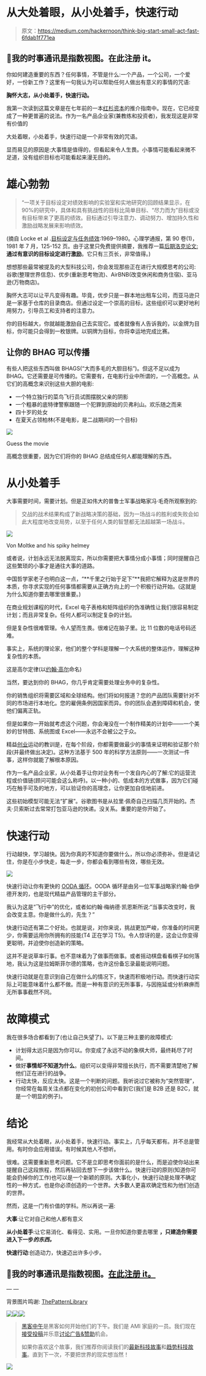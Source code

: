 # 从大处着眼，从小处着手，快速行动

> 原文：<https://medium.com/hackernoon/think-big-start-small-act-fast-6fdab1f771ea>

## 🚀我的时事通讯是指数视图。在此注册 it。

你如何建造重要的东西？任何事情，不管是什么:一个产品，一个公司，一个爱好，一份新工作？这里有一句我认为可以帮助任何人做出有意义的事情的咒语:

**胸怀大志，从小处着手，快速行动。**

我第一次读到这篇文章是在七年前的一本[红杉资本](http://www.slideshare.net/dealhorizon/jim-goetz-of-sequoia-capital-at-stanford)的推介指南中。现在，它已经变成了一种更普遍的说法。作为一名产品企业家(兼教练和投资者)，我发现这是非常有价值的

大处着眼，小处着手，快速行动是一个非常有效的咒语。

显而易见的原因是:大事情是值得的，但看起来令人生畏。小事情可能看起来微不足道，没有组织目标也可能看起来漫无目的。

# 雄心勃勃

> “一项关于目标设定对绩效影响的实验室和实地研究的回顾结果显示，在 90%的研究中，具体和具有挑战性的目标比简单目标、“尽力而为”目标或没有目标带来了更高的绩效。目标通过引导注意力、调动努力、增加持久性和激励战略发展来影响绩效。

(摘自 Locke et al .[目标设定与任务绩效](http://psycnet.apa.org/index.cfm?fa=search.displayRecord&uid=1981-27276-001):1969–1980。心理学通报，第 90 卷(1)，1981 年 7 月，125-152 页。由于这里只免费提供摘要，我推荐一篇[后期洛克论文:](http://expand.nu/wp-content/uploads/M%C3%A5ls%C3%A6tning-review.pdf) **通过有意识的目标设定进行激励**。它只有三页长，非常值得。)

想想那些最常被提及的大型科技公司，你会发现那些正在进行大规模思考的公司:谷歌(整理世界信息)、优步(重新思考物流)、AirBNB(改变休闲和商务住宿)、亚马逊(万物商店)。

胸怀大志可以让平凡变得有趣。毕竟，优步只是一群本地出租车公司，而亚马逊只是一家基于仓库的目录商店。但通过设定一个崇高的目标，这些组织可以更好地利用努力，引导员工和支持者的注意力。

你的目标越大，你就越能激励自己去实现它。或者就像有人告诉我的，以金牌为目标，你可能只会得到一枚银牌。以铜牌为目标，你将幸运地完成比赛。

## 让你的 BHAG 可以传播

有些人把这些东西叫做 BHAGS(“大而多毛的大胆目标”)。但这不足以成为 BHAG。它还需要是可传播的。它需要有，在电影行业中所谓的，一个高概念。从它们的高概念来识别这些大胆的电影:

*   一个特立独行的菜鸟飞行员试图摆脱父亲的阴影
*   一个粗暴的底特律警察跟随一个犯罪到原始的贝弗利山。欢乐随之而来
*   四十岁的处女
*   在夏天占领柏林(不是电影，是二战期间的一个目标)

![](img/9cd33e221c11753ed6d2746bbc97b967.png)

Guess the movie

高概念很重要，因为它们将你的 BHAG 总结成任何人都能理解的东西。

# 从小处着手

大事需要时间，需要计划。但是正如伟大的普鲁士军事战略家冯·毛奇所观察到的:

> 交战的战术结果构成了新战略决策的基础，因为一场战斗的胜利或失败会如此大程度地改变局势，以至于任何人类的智慧都无法超越第一场战斗。

![](img/9b8d13df33978b88f6ba2cc14d7aec49.png)

Von Moltke and his spiky helmey

或者说，计划永远无法脱离现实，所以你需要把大事情分成小事情；同时提醒自己这些繁琐的小事才是通往大事的道路。

中国哲学家老子也明白这一点，“**千里之行始于足下”**我把它解释为这是世界的本质，你寻求实现的任何事情都需要从正确方向上的一个积极行动开始。(这就是为什么知道你要去哪里很重要。)

在商业规划课程的时代，Excel 电子表格和矩阵组织的伪准确性让我们很容易制定计划；而且非常复杂。任何人都可以制定复杂的计划。

但是复杂性很难管理。令人望而生畏。很难记在脑子里。比 11 位数的电话号码还难。

事实上，系统的理论家，他们的整个学科是理解一个大系统的整体运作，理解这种复杂性的本质。

这是高尔定律(以[约翰·高尔](http://en.wikipedia.org/wiki/John_Gall_%28author%29)命名)

当然，要达到你的 BHAG，你几乎肯定需要处理业务中的复杂性。

你的销售组织将需要区域和全球结构。他们将如何报道？您的产品团队需要针对不同的市场进行本地化。您的雇佣条例因国家而异。你的团队会遇到障碍和机会，使他们偏离正轨。

但是如果你一开始就考虑这个问题，你会淹没在一个制作精美的计划中——一个美妙的甘特图、系统图或 Excel——永远不会被公之于众。

精益[创业](https://hackernoon.com/tagged/startup)运动的教训是，在每个阶段，你都需要做最少的事情来证明和验证那个阶段(并最终做出决定)。这种方法基于 500 年的科学方法原则——一次测试一件事，这样你就能了解根本原因。

作为一名产品企业家，从小处着手让你对业务有一个发自内心的了解:它的运营流程或价值链(顾问可能会这么称呼)。以一种小的、低成本的方式做事，因为它们碰巧在触手可及的地方，可以验证你的高理念，让你更加自信地前进。

这些初始模型可能无法“扩展”。谷歌图书是从拉里·佩奇自己扫描几页开始的。杰夫·贝索斯过去常常打包亚马逊的快递。没关系。重要的是你开始了。

# 快速行动

行动越快，学习越快。因为你真的不知道你要做什么，所以你必须弥补。但是请记住，你是在小步快走，每走一步，你都会看到哪些有效，哪些无效。

![](img/6c81e8de78366db85e41e5a17050a6fa.png)

快速行动让你有更快的 [OODA 循环](http://en.wikipedia.org/wiki/OODA_loop)。OODA 循环是由另一位军事战略家约翰·伯伊德开发的，也是现代精益产品管理的主干部分。

我认为这是“飞行中”的优化，或者如约翰·梅纳德·凯恩斯所说:“当事实改变时，我会改变主意。你是做什么的，先生？”

快速行动还有第二个好处。也就是说，对你来说，挑战更加严峻，你准备的时间更少，你需要运用你所拥有的技能(T4 正在学习 T5)。令人惊讶的是，这会让你变得更聪明，并迫使你创造新的策略。

这并不是说草率行事。也不意味着为了做事而做事。或者摇动棋盘看看棋子如何落地，我认为这是拉姆斯菲尔德的策略，也许这份备忘录最能说明问题。

快速行动就是在意识到自己在做什么的情况下，快速而积极地行动。而快速行动实际上可能意味着什么都不做。而是一种有意识的无所事事，与因拖延或分析麻痹而无所事事截然不同。

# 故障模式

我在很多场合都看到了(也让自己失望了)。以下是三种主要的故障模式:

*   计划得太远只是因为你可以。你变成了永远不动的象棋大师，最终耗尽了时间。
*   做好**事情却不知道为什么**。组织可以变得非常擅长执行，而不需要清楚地了解他们正在进行的战争。
*   行动太快，反应太快。这是一个判断的问题。我听说过它被称为“突然管理”，你经常在每周关注点都在变化的初创公司中看到它(我们是 B2B 还是 B2C，就是一个明显的例子)。

# 结论

我经常从大处着眼，从小处着手，快速行动。事实上，几乎每天都有。并不总是管用。有时你会应用错误。有时候其他人不想听。

很难。这需要重新思考问题。它不是立即思考你面前的是什么，而是迫使你站出来提醒自己这段旅程，然后再钻回去想下一步该做什么。快速行动的原则(知道你可能会扔掉你的工作)也可以是一个新颖的原则。大事化小，快速行动是处理不确定性的一种方式，也是你必须创造的一个世界。大多数人更喜欢确定性和为他们创造的世界。

然而，这是一门有价值的学科。所以再说一遍:

**大事**:让它对自己和他人都有意义

**从小处着手**:让它易消化、看得见、实用。一旦你知道你要去哪里 **，只建造你需要进入下一步*的东西。***

**快速行动**:创造动力，快速迈出许多小步。

## 🚀我的时事通讯是指数视图。[在此注册 it。](http://azeem.io/s)

— —

背景图片鸣谢: [ThePatternLibrary](http://thepatternlibrary.com/)

[![](img/50ef4044ecd4e250b5d50f368b775d38.png)](http://bit.ly/HackernoonFB)[![](img/979d9a46439d5aebbdcdca574e21dc81.png)](https://goo.gl/k7XYbx)[![](img/2930ba6bd2c12218fdbbf7e02c8746ff.png)](https://goo.gl/4ofytp)

> [黑客中午](http://bit.ly/Hackernoon)是黑客如何开始他们的下午。我们是 AMI 家庭的一员。我们现在[接受投稿](http://bit.ly/hackernoonsubmission)并乐意[讨论广告&赞助](mailto:partners@amipublications.com)机会。
> 
> 如果你喜欢这个故事，我们推荐你阅读我们的[最新科技故事](http://bit.ly/hackernoonlatestt)和[趋势科技故事](https://hackernoon.com/trending)。直到下一次，不要把世界的现实想当然！

[![](img/be0ca55ba73a573dce11effb2ee80d56.png)](https://goo.gl/Ahtev1)